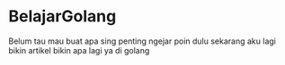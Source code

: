 # BelajarGolang
Belum tau mau buat apa sing penting ngejar poin dulu 
sekarang aku lagi bikin artikel
bikin apa lagi ya di golang
